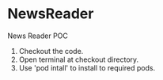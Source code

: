 # NewsReader
News Reader POC

1. Checkout the code.
2. Open terminal at checkout directory.
3. Use 'pod intall' to install to required pods.
